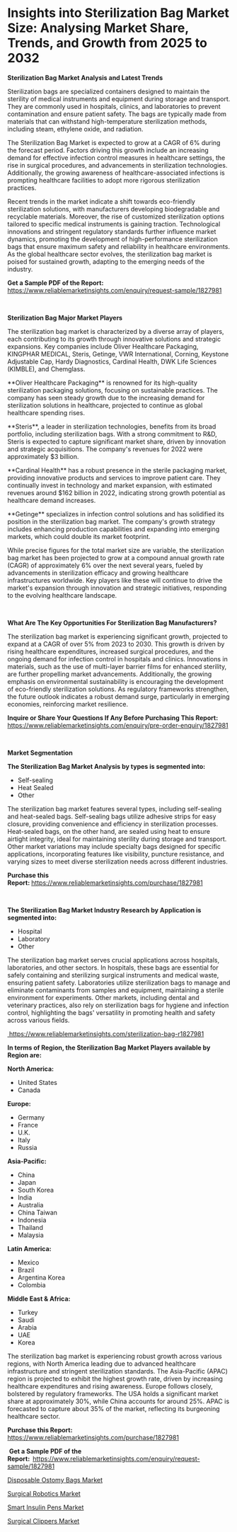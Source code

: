 <p><h1>Insights into Sterilization Bag Market Size: Analysing Market Share, Trends, and Growth from 2025 to 2032</h1></p><p><strong>Sterilization Bag Market Analysis and Latest Trends</strong></p>
<p><p>Sterilization bags are specialized containers designed to maintain the sterility of medical instruments and equipment during storage and transport. They are commonly used in hospitals, clinics, and laboratories to prevent contamination and ensure patient safety. The bags are typically made from materials that can withstand high-temperature sterilization methods, including steam, ethylene oxide, and radiation.</p><p>The Sterilization Bag Market is expected to grow at a CAGR of 6% during the forecast period. Factors driving this growth include an increasing demand for effective infection control measures in healthcare settings, the rise in surgical procedures, and advancements in sterilization technologies. Additionally, the growing awareness of healthcare-associated infections is prompting healthcare facilities to adopt more rigorous sterilization practices.</p><p>Recent trends in the market indicate a shift towards eco-friendly sterilization solutions, with manufacturers developing biodegradable and recyclable materials. Moreover, the rise of customized sterilization options tailored to specific medical instruments is gaining traction. Technological innovations and stringent regulatory standards further influence market dynamics, promoting the development of high-performance sterilization bags that ensure maximum safety and reliability in healthcare environments. As the global healthcare sector evolves, the sterilization bag market is poised for sustained growth, adapting to the emerging needs of the industry.</p></p>
<p><strong>Get a Sample PDF of the Report:&nbsp;</strong> <a href="https://www.reliablemarketinsights.com/enquiry/request-sample/1827981?utm_campaign=2204&utm_medium=2&utm_source=Github&utm_content=ia&utm_term=03032025&utm_id=sterilization-bag">https://www.reliablemarketinsights.com/enquiry/request-sample/1827981</a></p>
<p>&nbsp;</p>
<p><strong>Sterilization Bag Major Market Players</strong></p>
<p><p>The sterilization bag market is characterized by a diverse array of players, each contributing to its growth through innovative solutions and strategic expansions. Key companies include Oliver Healthcare Packaging, KINGPHAR MEDICAL, Steris, Getinge, VWR International, Corning, Keystone Adjustable Cap, Hardy Diagnostics, Cardinal Health, DWK Life Sciences (KIMBLE), and Chemglass.</p><p>**Oliver Healthcare Packaging** is renowned for its high-quality sterilization packaging solutions, focusing on sustainable practices. The company has seen steady growth due to the increasing demand for sterilization solutions in healthcare, projected to continue as global healthcare spending rises.</p><p>**Steris**, a leader in sterilization technologies, benefits from its broad portfolio, including sterilization bags. With a strong commitment to R&D, Steris is expected to capture significant market share, driven by innovation and strategic acquisitions. The company's revenues for 2022 were approximately $3 billion.</p><p>**Cardinal Health** has a robust presence in the sterile packaging market, providing innovative products and services to improve patient care. They continually invest in technology and market expansion, with estimated revenues around $162 billion in 2022, indicating strong growth potential as healthcare demand increases.</p><p>**Getinge** specializes in infection control solutions and has solidified its position in the sterilization bag market. The company's growth strategy includes enhancing production capabilities and expanding into emerging markets, which could double its market footprint.</p><p>While precise figures for the total market size are variable, the sterilization bag market has been projected to grow at a compound annual growth rate (CAGR) of approximately 6% over the next several years, fueled by advancements in sterilization efficacy and growing healthcare infrastructures worldwide. Key players like these will continue to drive the market's expansion through innovation and strategic initiatives, responding to the evolving healthcare landscape.</p></p>
<p>&nbsp;</p>
<p><strong>What Are The Key Opportunities For Sterilization Bag Manufacturers?</strong></p>
<p><p>The sterilization bag market is experiencing significant growth, projected to expand at a CAGR of over 5% from 2023 to 2030. This growth is driven by rising healthcare expenditures, increased surgical procedures, and the ongoing demand for infection control in hospitals and clinics. Innovations in materials, such as the use of multi-layer barrier films for enhanced sterility, are further propelling market advancements. Additionally, the growing emphasis on environmental sustainability is encouraging the development of eco-friendly sterilization solutions. As regulatory frameworks strengthen, the future outlook indicates a robust demand surge, particularly in emerging economies, reinforcing market resilience.</p></p>
<p><strong>Inquire or Share Your Questions If Any Before Purchasing This Report:</strong> <a href="https://www.reliablemarketinsights.com/enquiry/pre-order-enquiry/1827981?utm_campaign=2204&utm_medium=2&utm_source=Github&utm_content=ia&utm_term=03032025&utm_id=sterilization-bag">https://www.reliablemarketinsights.com/enquiry/pre-order-enquiry/1827981</a></p>
<p>&nbsp;</p>
<p><strong>Market Segmentation</strong></p>
<p><strong>The Sterilization Bag Market Analysis by types is segmented into:</strong></p>
<p><ul><li>Self-sealing</li><li>Heat Sealed</li><li>Other</li></ul></p>
<p><p>The sterilization bag market features several types, including self-sealing and heat-sealed bags. Self-sealing bags utilize adhesive strips for easy closure, providing convenience and efficiency in sterilization processes. Heat-sealed bags, on the other hand, are sealed using heat to ensure airtight integrity, ideal for maintaining sterility during storage and transport. Other market variations may include specialty bags designed for specific applications, incorporating features like visibility, puncture resistance, and varying sizes to meet diverse sterilization needs across different industries.</p></p>
<p><strong>Purchase this Report:&nbsp;</strong><a href="https://www.reliablemarketinsights.com/purchase/1827981?utm_campaign=2204&utm_medium=2&utm_source=Github&utm_content=ia&utm_term=03032025&utm_id=sterilization-bag">https://www.reliablemarketinsights.com/purchase/1827981</a></p>
<p>&nbsp;</p>
<p><strong>The Sterilization Bag Market Industry Research by Application is segmented into:</strong></p>
<p><ul><li>Hospital</li><li>Laboratory</li><li>Other</li></ul></p>
<p><p>The sterilization bag market serves crucial applications across hospitals, laboratories, and other sectors. In hospitals, these bags are essential for safely containing and sterilizing surgical instruments and medical waste, ensuring patient safety. Laboratories utilize sterilization bags to manage and eliminate contaminants from samples and equipment, maintaining a sterile environment for experiments. Other markets, including dental and veterinary practices, also rely on sterilization bags for hygiene and infection control, highlighting the bags' versatility in promoting health and safety across various fields.</p></p>
<p><a href="https://www.reliablemarketinsights.com/sterilization-bag-r1827981?utm_campaign=2204&utm_medium=2&utm_source=Github&utm_content=ia&utm_term=03032025&utm_id=sterilization-bag">&nbsp;https://www.reliablemarketinsights.com/sterilization-bag-r1827981</a></p>
<p><strong>In terms of Region, the Sterilization Bag Market Players available by Region are:</strong></p>
<p>
    <p> <strong> North America: </strong>
        <ul>
            <li>United States</li>
            <li>Canada</li>
        </ul>
        </p> 
    <p> <strong> Europe: </strong>
        <ul>
            <li>Germany</li>
            <li>France</li>
            <li>U.K.</li>
            <li>Italy</li>
            <li>Russia</li>
        </ul>
        </p> 
    <p> <strong> Asia-Pacific: </strong>
        <ul>
            <li>China</li>
            <li>Japan</li>
            <li>South Korea</li>
            <li>India</li>
            <li>Australia</li>
            <li>China Taiwan</li>
            <li>Indonesia</li>
            <li>Thailand</li>
            <li>Malaysia</li>
        </ul>
        </p> 
    <p> <strong> Latin America: </strong>
        <ul>
            <li>Mexico</li>
            <li>Brazil</li>
            <li>Argentina Korea</li>
            <li>Colombia</li>
        </ul>
        </p> 
    <p> <strong> Middle East & Africa: </strong>
        <ul>
            <li>Turkey</li>
            <li>Saudi</li>
            <li>Arabia</li>
            <li>UAE</li>
            <li>Korea</li>
        </ul>
    </p>
    </p>
<p><p>The sterilization bag market is experiencing robust growth across various regions, with North America leading due to advanced healthcare infrastructure and stringent sterilization standards. The Asia-Pacific (APAC) region is projected to exhibit the highest growth rate, driven by increasing healthcare expenditures and rising awareness. Europe follows closely, bolstered by regulatory frameworks. The USA holds a significant market share at approximately 30%, while China accounts for around 25%. APAC is forecasted to capture about 35% of the market, reflecting its burgeoning healthcare sector.</p></p>
<p><strong>Purchase this Report: </strong><a href="https://www.reliablemarketinsights.com/purchase/1827981?utm_campaign=2204&utm_medium=2&utm_source=Github&utm_content=ia&utm_term=03032025&utm_id=sterilization-bag">https://www.reliablemarketinsights.com/purchase/1827981</a></p>
<p>&nbsp;<strong>Get a Sample PDF of the Report:&nbsp;&nbsp;</strong><a href="https://www.reliablemarketinsights.com/enquiry/request-sample/1827981?utm_campaign=2204&utm_medium=2&utm_source=Github&utm_content=ia&utm_term=03032025&utm_id=sterilization-bag">https://www.reliablemarketinsights.com/enquiry/request-sample/1827981</a></p>
<p><strong></strong></p>
<p><p><a href="https://github.com/fabinbuddygc/Market-Research-Report-List-1/blob/main/disposable-ostomy-bags-market.md?utm_campaign=2204&utm_medium=2&utm_source=Github&utm_content=ia&utm_term=03032025&utm_id=sterilization-bag">Disposable Ostomy Bags Market</a></p><p><a href="https://github.com/stohllaackdw/Market-Research-Report-List-1/blob/main/surgical-robotics-market.md?utm_campaign=2204&utm_medium=2&utm_source=Github&utm_content=ia&utm_term=03032025&utm_id=sterilization-bag">Surgical Robotics Market</a></p><p><a href="https://github.com/bramsklizas/Market-Research-Report-List-1/blob/main/smart-insulin-pens-market.md?utm_campaign=2204&utm_medium=2&utm_source=Github&utm_content=ia&utm_term=03032025&utm_id=sterilization-bag">Smart Insulin Pens Market</a></p><p><a href="https://github.com/menzolugarf5/Market-Research-Report-List-1/blob/main/surgical-clippers-market.md?utm_campaign=2204&utm_medium=2&utm_source=Github&utm_content=ia&utm_term=03032025&utm_id=sterilization-bag">Surgical Clippers Market</a></p></p>